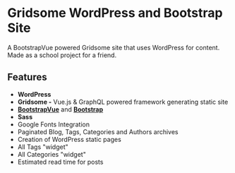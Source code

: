 # Gridsome WordPress and Bootstrap Site

A BootstrapVue powered Gridsome site that uses WordPress for content. Made as a school project for a friend.

## Features
- **WordPress**
- **Gridsome -** Vue.js & GraphQL powered framework generating static site
- **[BootstrapVue](https://bootstrap-vue.js.org/)** and **[Bootstrap](https://getbootstrap.com/)**
- **Sass**
- Google Fonts Integration
- Paginated Blog, Tags, Categories and Authors archives
- Creation of WordPress static pages
- All Tags "widget"
- All Categories "widget"
- Estimated read time for posts